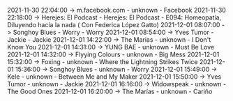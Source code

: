 2021-11-30 22:04:00 -> m.facebook.com - unknown - Facebook
2021-11-30 22:18:00 -> Herejes: El Podcast - Herejes: El Podcast - E094: Homeopatía, Diluyendo hacía la nada ( Con Federica López Gatto)
2021-12-01 08:07:00 -> Songhoy Blues - Worry - Worry
2021-12-01 08:54:00 -> Yves Tumor - Jackie - Jackie
2021-12-01 14:22:00 -> The Marias - unknown - I Don't Know You
2021-12-01 14:31:00 -> YUNG BAE - unknown - Must Be Love
2021-12-01 14:32:00 -> Flyying Colours - unknown - Big Mess
2021-12-01 15:32:00 -> Foxing - unknown - Where the Lightning Strikes Twice
2021-12-01 15:36:00 -> Songhoy Blues - unknown - Worry
2021-12-01 15:49:00 -> Kele - unknown - Between Me and My Maker
2021-12-01 15:50:00 -> Yves Tumor - unknown - Jackie
2021-12-01 16:16:00 -> Widowspeak - unknown - The Good Ones
2021-12-01 16:20:00 -> The Marías - unknown - Cariño
